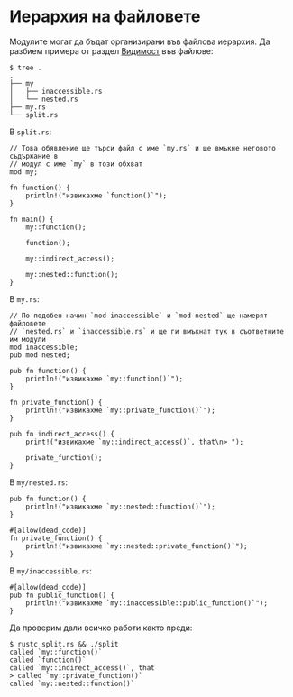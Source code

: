 # Иерархия на файловете 

Модулите могат да бъдат организирани във файлова иерархия. Да разбием примера от раздел [Видимост][visibility] във файлове:

```shell
$ tree .
.
├── my
│   ├── inaccessible.rs
│   └── nested.rs
├── my.rs
└── split.rs
```

В `split.rs`:

```rust,ignore
// Това обявление ще търси файл с име `my.rs` и ще вмъкне неговото съдържание в
// модул с име `my` в този обхват
mod my;

fn function() {
    println!("извикахме `function()`");
}

fn main() {
    my::function();

    function();

    my::indirect_access();

    my::nested::function();
}

```

В `my.rs`:

```rust,ignore
// По подобен начин `mod inaccessible` и `mod nested` ще намерят файловете
// `nested.rs` и `inaccessible.rs` и ще ги вмъкнат тук в съответните им модули
mod inaccessible;
pub mod nested;

pub fn function() {
    println!("извикахме `my::function()`");
}

fn private_function() {
    println!("извикахме `my::private_function()`");
}

pub fn indirect_access() {
    print!("извикахме `my::indirect_access()`, that\n> ");

    private_function();
}
```

В `my/nested.rs`:

```rust,ignore
pub fn function() {
    println!("извикахме `my::nested::function()`");
}

#[allow(dead_code)]
fn private_function() {
    println!("извикахме `my::nested::private_function()`");
}
```

В `my/inaccessible.rs`:

```rust,ignore
#[allow(dead_code)]
pub fn public_function() {
    println!("извикахме `my::inaccessible::public_function()`");
}
```

Да проверим дали всичко работи както преди:

```shell
$ rustc split.rs && ./split
called `my::function()`
called `function()`
called `my::indirect_access()`, that
> called `my::private_function()`
called `my::nested::function()`
```

[visibility]: visibility.md
